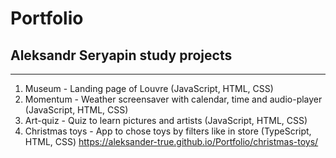 # Portfolio 
## Aleksandr Seryapin study projects
---------------------------------------------

1. Museum - Landing page of Louvre (JavaScript, HTML, CSS)
2. Momentum - Weather screensaver with calendar, time and audio-player (JavaScript, HTML, CSS)
3. Art-quiz - Quiz to learn pictures and artists (JavaScript, HTML, CSS)
4. Christmas toys - App to chose toys by filters like in store (TypeScript, HTML, CSS)
 https://aleksander-true.github.io/Portfolio/christmas-toys/
